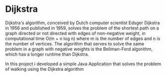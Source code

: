 # Dijkstra


Dijkstra's algorithm, conceived by Dutch computer scientist Edsger Dijkstra in 1956 and published in 1959, solves the problem of the shortest path on a graph directed 
or not directed with edges of non-negative weight, in computational time O(m + n log n) where m is the number of edges and n is the number of vertices. The algorithm that 
serves to solve the same problem in a graph with negative weights is the Bellman-Ford algorithm, which has a longer runtime than Dijkstra.

In this project i developed a simple Java Application that solves the problem of walking using the Dijkstra algorithm
